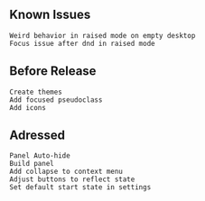 Known Issues
------------
    Weird behavior in raised mode on empty desktop
    Focus issue after dnd in raised mode

Before Release
--------------
    Create themes
    Add focused pseudoclass
    Add icons

Adressed
--------
    Panel Auto-hide
    Build panel
    Add collapse to context menu
    Adjust buttons to reflect state
    Set default start state in settings
